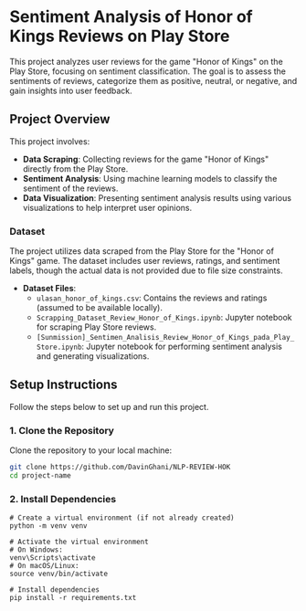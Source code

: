 # Sentiment Analysis of Honor of Kings Reviews on Play Store

This project analyzes user reviews for the game "Honor of Kings" on the Play Store, focusing on sentiment classification. The goal is to assess the sentiments of reviews, categorize them as positive, neutral, or negative, and gain insights into user feedback.

## Project Overview

This project involves:
- **Data Scraping**: Collecting reviews for the game "Honor of Kings" directly from the Play Store.
- **Sentiment Analysis**: Using machine learning models to classify the sentiment of the reviews.
- **Data Visualization**: Presenting sentiment analysis results using various visualizations to help interpret user opinions.

### Dataset

The project utilizes data scraped from the Play Store for the "Honor of Kings" game. The dataset includes user reviews, ratings, and sentiment labels, though the actual data is not provided due to file size constraints.

- **Dataset Files**:
  - `ulasan_honor_of_kings.csv`: Contains the reviews and ratings (assumed to be available locally).
  - `Scrapping_Dataset_Review_Honor_of_Kings.ipynb`: Jupyter notebook for scraping Play Store reviews.
  - `[Sunmission]_Sentimen_Analisis_Review_Honor_of_Kings_pada_Play_Store.ipynb`: Jupyter notebook for performing sentiment analysis and generating visualizations.

## Setup Instructions

Follow the steps below to set up and run this project.

### 1. Clone the Repository

Clone the repository to your local machine:

```bash
git clone https://github.com/DavinGhani/NLP-REVIEW-HOK
cd project-name
```

### 2. Install Dependencies
```
# Create a virtual environment (if not already created)
python -m venv venv

# Activate the virtual environment
# On Windows:
venv\Scripts\activate
# On macOS/Linux:
source venv/bin/activate

# Install dependencies
pip install -r requirements.txt


